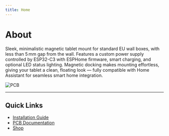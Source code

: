 ```yaml
---
title: Home
---
```


# About

Sleek, minimalistic magnetic tablet mount for standard EU wall boxes, with less than 5 mm gap from the wall. Features a custom power supply controlled by ESP32-C3 with ESPHome firmware, smart charging, and optional LED status lighting. Magnetic docking makes mounting effortless, giving your tablet a clean, floating look — fully compatible with Home Assistant for seamless smart home integration.

![PCB](images/modo_tab_mout_animation2x.gif)

---

## Quick Links
- [Installation Guide](installation.md) 
- [PCB Documentation](pcb.md)
- [Shop](shop.md)
